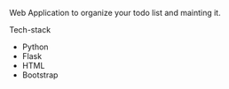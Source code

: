 Web Application to organize your todo list and mainting it.

Tech-stack
- Python
- Flask
- HTML
- Bootstrap
